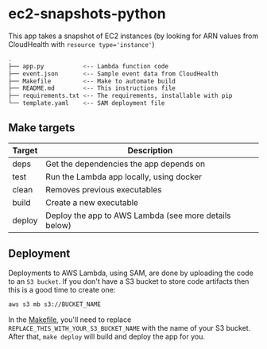 # ec2-snapshots-python

This app takes a snapshot of EC2 instances (by looking for ARN values from CloudHealth with `resource type='instance'`)

```bash
.
├── app.py           <-- Lambda function code
├── event.json       <-- Sample event data from CloudHealth
├── Makefile         <-- Make to automate build
├── README.md        <-- This instructions file
├── requirements.txt <-- The requirements, installable with pip
└── template.yaml    <-- SAM deployment file
```

## Make targets

| Target | Description                                           |
|--------|-------------------------------------------------------|
| deps   | Get the dependencies the app depends on               |
| test   | Run the Lambda app locally, using docker              |
| clean  | Removes previous executables                          |
| build  | Create a new executable                               |
| deploy | Deploy the app to AWS Lambda (see more details below) |

## Deployment

Deployments to AWS Lambda, using SAM, are done by uploading the code to an `S3 bucket`. If you don't have a S3 bucket to store code artifacts then this is a good time to create one:

```bash
aws s3 mb s3://BUCKET_NAME
```

In the [Makefile](./Makefile), you'll need to replace `REPLACE_THIS_WITH_YOUR_S3_BUCKET_NAME` with the name of your S3 bucket. After that, `make deploy` will build and deploy the app for you.
